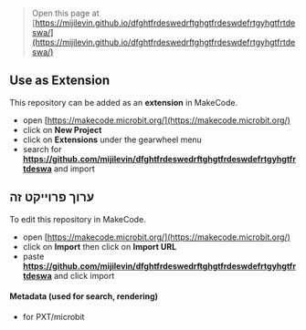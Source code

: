 
> Open this page at [https://mijilevin.github.io/dfghtfrdeswedrftghgtfrdeswdefrtgyhgtfrtdeswa/](https://mijilevin.github.io/dfghtfrdeswedrftghgtfrdeswdefrtgyhgtfrtdeswa/)

## Use as Extension

This repository can be added as an **extension** in MakeCode.

* open [https://makecode.microbit.org/](https://makecode.microbit.org/)
* click on **New Project**
* click on **Extensions** under the gearwheel menu
* search for **https://github.com/mijilevin/dfghtfrdeswedrftghgtfrdeswdefrtgyhgtfrtdeswa** and import

## ערוך פרוייקט זה

To edit this repository in MakeCode.

* open [https://makecode.microbit.org/](https://makecode.microbit.org/)
* click on **Import** then click on **Import URL**
* paste **https://github.com/mijilevin/dfghtfrdeswedrftghgtfrdeswdefrtgyhgtfrtdeswa** and click import

#### Metadata (used for search, rendering)

* for PXT/microbit
<script src="https://makecode.com/gh-pages-embed.js"></script><script>makeCodeRender("{{ site.makecode.home_url }}", "{{ site.github.owner_name }}/{{ site.github.repository_name }}");</script>

